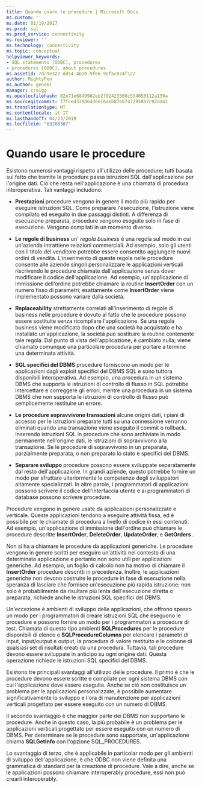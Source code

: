 ```yaml
---
title: Quando usare le procedure | Microsoft Docs
ms.custom: ''
ms.date: 01/19/2017
ms.prod: sql
ms.prod_service: connectivity
ms.reviewer: ''
ms.technology: connectivity
ms.topic: conceptual
helpviewer_keywords:
- SQL statements [ODBC], procedures
- procedures [ODBC], about procedures
ms.assetid: 7dc9e327-dd54-4b10-9f66-9ef5c074f122
author: MightyPen
ms.author: genemi
manager: craigg
ms.openlocfilehash: 82e71e6849902eb2f02423560c534056112a139a
ms.sourcegitcommit: f7fced330b64d6616aeb8766747295807c92dd41
ms.translationtype: MT
ms.contentlocale: it-IT
ms.lasthandoff: 04/23/2019
ms.locfileid: "63208387"
---
```

# <a name="when-to-use-procedures"></a>Quando usare le procedure
Esistono numerosi vantaggi rispetto all'utilizzo delle procedure; tutti basata sul fatto che tramite le procedure passa istruzioni SQL dall'applicazione per l'origine dati. Ciò che resta nell'applicazione è una chiamata di procedura interoperativa. Tali vantaggi includono:  
  
-   **Prestazioni** procedure vengono in genere il modo più rapido per eseguire istruzioni SQL. Come preparare l'esecuzione, l'istruzione viene compilato ed eseguito in due passaggi distinti. A differenza di esecuzione preparata, procedure vengono eseguite solo in fase di esecuzione. Vengono compilati in un momento diverso.  
  
-   **Le regole di business** un' *regola business* è una regola sul modo in cui un'azienda intrattiene relazioni commerciali. Ad esempio, solo gli utenti con il titolo del venditore potrebbe essere consentito aggiungere nuovi ordini di vendita. L'inserimento di queste regole nelle procedure consente alle aziende singoli personalizzare le applicazioni verticali riscrivendo le procedure chiamate dall'applicazione senza dover modificare il codice dell'applicazione. Ad esempio, un'applicazione di immissione dell'ordine potrebbe chiamare la routine **InsertOrder** con un numero fisso di parametri; esattamente come **InsertOrder** viene implementato possono variare dalla società.  
  
-   **Replaceability** strettamente correlati all'inserimento di regole di business nelle procedure è dovuto al fatto che le procedure possono essere sostituite senza ricompilare l'applicazione. Se una regola business viene modificata dopo che una società ha acquistato e ha installato un'applicazione, la società può sostituire la routine contenente tale regola. Dal punto di vista dell'applicazione, è cambiato nulla; viene chiamato comunque una particolare procedura per portare a termine una determinata attività.  
  
-   **SQL specifici del DBMS** procedure forniscono un modo per le applicazioni dagli exploit specifici del DBMS SQL e sono tuttora disponibili interoperativa. Ad esempio, una procedura in un sistema DBMS che supporta le istruzioni di controllo di flusso in SQL potrebbe intercettare e correggere gli errori, mentre una procedura in un sistema DBMS che non supporta le istruzioni di controllo di flusso può semplicemente restituire un errore.  
  
-   **Le procedure sopravvivono transazioni** alcune origini dati, i piani di accesso per le istruzioni preparate tutti su una connessione verranno eliminati quando una transazione viene eseguito il commit o rollback. Inserendo istruzioni SQL in procedure che sono archiviate in modo permanente nell'origine dati, le istruzioni di sopravvivono alla transazione. Se le procedure di sopravvivono in un preparata, parzialmente preparata, o non preparato lo stato è specifici del DBMS.  
  
-   **Separare sviluppo** procedure possono essere sviluppate separatamente dal resto dell'applicazione. In grandi aziende, questo potrebbe fornire un modo per sfruttare ulteriormente le competenze degli sviluppatori altamente specializzati. In altre parole, i programmatori di applicazioni possono scrivere il codice dell'interfaccia utente e ai programmatori di database possono scrivere procedure.  
  
 Procedure vengono in genere usate da applicazioni personalizzate e verticale. Queste applicazioni tendono a eseguire attività fissa, ed è possibile per le chiamate di procedura a livello di codice in essi contenuti. Ad esempio, un'applicazione di immissione dell'ordine può chiamare le procedure descritte **InsertOrder**, **DeleteOrder**, **UpdateOrder**, e **GetOrders** .  
  
 Non si ha a chiamare le procedure da applicazioni generiche. Le procedure vengono in genere scritti per eseguire un'attività nel contesto di una determinata applicazione e pertanto non sono utili per applicazioni generiche. Ad esempio, un foglio di calcolo non ha motivo di chiamare il **InsertOrder** procedure descritti in precedenza. Inoltre, le applicazioni generiche non devono costruire le procedure in fase di esecuzione nella speranza di lasciare che fornisce un'esecuzione più rapida istruzione; non solo è probabilmente da risultare più lenta dell'esecuzione diretta o preparata, richiede anche le istruzioni SQL specifici del DBMS.  
  
 Un'eccezione è ambienti di sviluppo delle applicazioni, che offrono spesso un modo per i programmatori di creare istruzioni SQL che eseguono le procedure e possono fornire un modo per i programmatori a procedure di test. Chiamata di questo tipo ambienti **SQLProcedures** per le procedure disponibili di elenco e **SQLProcedureColumns** per elencare i parametri di input, input/output e output, la procedura di valore restituito e le colonne di qualsiasi set di risultati creati da una procedura. Tuttavia, tali procedure devono essere sviluppate in anticipo su ogni origine dati. Questa operazione richiede le istruzioni SQL specifici del DBMS.  
  
 Esistono tre principali svantaggi all'utilizzo delle procedure. Il primo è che le procedure devono essere scritte e compilate per ogni sistema DBMS con cui l'applicazione deve essere eseguita. Anche se ciò non costituisce un problema per le applicazioni personalizzate, è possibile aumentare significativamente lo sviluppo e l'ora di manutenzione per applicazioni verticali progettato per essere eseguito con un numero di DBMS.  
  
 Il secondo svantaggio è che maggior parte dei DBMS non supportano le procedure. Anche in questo caso, la più probabile è un problema per le applicazioni verticali progettato per essere eseguito con un numero di DBMS. Per determinare se le procedure sono supportate, un'applicazione chiama **SQLGetInfo** con l'opzione SQL_PROCEDURES.  
  
 Lo svantaggio di terzo, che è applicabile in particolar modo per gli ambienti di sviluppo dell'applicazione, è che ODBC non viene definita una grammatica di standard per la creazione di procedure. Vale a dire, anche se le applicazioni possono chiamare interoperably procedure, essi non può crearli interoperably.
